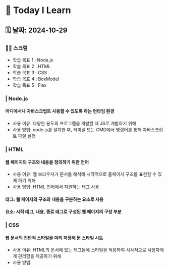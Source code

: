 # 📝 Today I Learn

## 🗓️ 날짜: 2024-10-29

### 🙏🏻 스크럼
- 학습 목표 1 : Node.js
- 학습 목표 2 : HTML
- 학습 목표 3 : CSS
- 학습 목표 4 : BoxModel
- 학습 목표 5 : Flex 

### | Node.js
#### 어디에서나 자바스크립트 사용할 수 있도록 하는 런타임 환경
- 사용 이유: 다양한 용도의 프로그램을 개발할 때 JS로 개발하기 위해
- 사용 방법: node.js를 설치한 후, 터미널 또는 CMD에서 명령어를 통해 자바스크립트 파일 실행

### | HTML
#### 웹 페이지의 구조와 내용을 정의하기 위한 언어
- 사용 이유: 웹 브라우저가 문서를 해석해 시각적으로 홈페이지 구조를 표현할 수 있게 하기 위해
- 사용 방법: HTML 언어에서 지원하는 태그 사용

#### 태그: 웹 페이지의 구조와 내용을 구분하는 요소로 사용

#### 요소: 시작 태그, 내용, 종료 태그로 구성된 웹 페이지의 구성 부분

### | CSS
#### 웹 문서의 전반적 스타일을 미리 저장해 둔 스타일 시트
- 사용 이유: HTML의 문서에 있는 태그들에 스타일을 적용하여 시각적으로 사용자에게 편리함을 제공하기 위해
- 사용 방법: <style> 태그를 사용하거나 외부 스타일시트 파일은 <link> 태그로 HTML문서에 연결

#### 선택자: 웹 페이지 특정 부분을 지정해 스타일을 적용하기 위한 이름이나 기호 (요소/ 클래스/ ID)

### | BoxModel
#### HTML 요소를 내용, 패딩, 테두리, 여백 등의 영역으로 나누어 사각형 박스로 표현하는 방법
- 사용 이유: 웹 페이지 요소를 구조화하고 크기와 여백을 제어하기 위해
- 사용 방법: 요소의 여러가지 속성을 CSS에서 설정해서 사용
![alt 박스 모델](image.png)

### | Flex
#### 웹 페이지 요소들을 유연하게 배치하고 조정하기 위한 레이아웃 모델
- 사용 이유: 다양한 화면 크기에 대응하는 반응형 웹디자인을 쉽게 구현하기 위해서
- 사용 방법: Flex 사용 방법의 핵심은 부모 요소에 Flex 속성을 적용해 자식 요소들의 배치, 방향, 간격을 유연히 조절하는 것

#### Flex Container: Flex 내부의 아이템을 감싸는 영역

#### Flex Item: 데이터의 집합 요소 항목, 즉 관련 있는 필드 모임 (Flex 배치 시 실질적으로 배치되는 것들)

#### Flex Direction: Flex 컨테이너 안의 아이템들이 나열되는 방향을 정하는 CSS 속성 (메인 축 결정 - 가로: row, 세로: column)

#### Align Items: Flex 컨테이너 안의 아이템들을 교차룩에 대해 어떻게 정렬할지 설정하는 CSS 속성 (세로축에 대해 상단, 중단, 하단)

#### Justify Content: Flex 컨테이너 안 아이템들의 메인 축에 대해 어떻게 정렬할 지 설정하는 CSS 속성 (메인 축에 대해 시작점, 중앙, 끝점 or 사이에 공간)

#### Flex Grow: 아이템이 컨테이너 내 여분 공간을 어떻게 확장할 지 결정하는 속성

#### Flex Shrink: 아이템이 공간이 부족할 때 어떻게 축소될지 결정하는 속성

#### Flex Basis: 아이템의 초기 크기를 결정하는 속성

#### Flex Wrap: 컨테이너 안 아이템들이 한줄에 모두 표시되지 않을 때 다음 줄로 넘어갈 지 여부를 결정하는 CSS 속성
 
### ✊🏻 오늘의 도전 과제와 해결 방법
- 도전 과제 1: 리틀리 만들어보기
- 도전 과제 2: express 미니퀘스트 & 과제 
(Node.js, HTML & CSS 1번 ~ Flex)
- 도전 과제 3: git 미니퀘스트 3번 보강

### 💭 오늘의 회고
- 각 개념들을 이해하고 사용 방법을 조금씩은 익힌 것 같다. 
- 리틀리 만들어보기를 통해 전체적인 웹페이지 구조를 깨달았다.
- form 태그 사용법에 대해 익혔다.

### 🔗 참고 자료 및 링크
- [Node.js](https://www.notion.so/adapterz/Node-js-12d394a4806180e7a948eebda23fc554?pvs=4)
- [HTML](https://www.notion.so/adapterz/HTML-12d394a48061808392c0ff801156ef1d?pvs=4)
- [CSS](https://www.notion.so/adapterz/CSS-12d394a4806180059c45dbf3e932ad14?pvs=4)
- [BoxModel](https://www.notion.so/adapterz/Boxmodel-12d394a48061808197b8e34f563c4455?pvs=4)
- [Flex](https://www.notion.so/adapterz/Flex-12d394a480618031ac7bfe731dfbeac3?pvs=4)